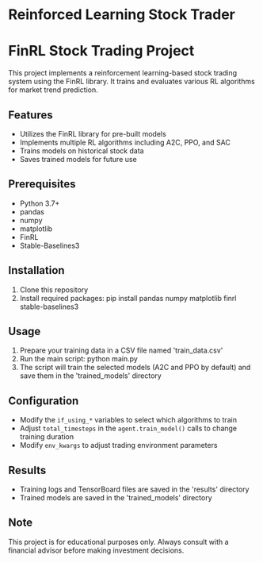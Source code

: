 # Reinforced Learning Stock Trader

# FinRL Stock Trading Project

This project implements a reinforcement learning-based stock trading system using the FinRL library. It trains and evaluates various RL algorithms for market trend prediction.

## Features

- Utilizes the FinRL library for pre-built models
- Implements multiple RL algorithms including A2C, PPO, and SAC
- Trains models on historical stock data
- Saves trained models for future use

## Prerequisites

- Python 3.7+
- pandas
- numpy
- matplotlib
- FinRL
- Stable-Baselines3

## Installation

1. Clone this repository
2. Install required packages:
   pip install pandas numpy matplotlib finrl stable-baselines3

## Usage

1. Prepare your training data in a CSV file named 'train_data.csv'
2. Run the main script:
   python main.py
3. The script will train the selected models (A2C and PPO by default) and save them in the 'trained_models' directory

## Configuration

- Modify the `if_using_*` variables to select which algorithms to train
- Adjust `total_timesteps` in the `agent.train_model()` calls to change training duration
- Modify `env_kwargs` to adjust trading environment parameters

## Results

- Training logs and TensorBoard files are saved in the 'results' directory
- Trained models are saved in the 'trained_models' directory

## Note

This project is for educational purposes only. Always consult with a financial advisor before making investment decisions.
